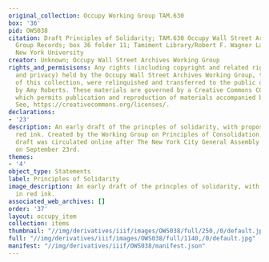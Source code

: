```yaml
---
original_collection: Occupy Working Group TAM.630
box: '36'
pid: OWS038
citation: Draft Principles of Solidarity; TAM.630 Occupy Wall Street Archives Working
  Group Records; box 36 folder 11; Tamiment Library/Robert F. Wagner Labor Archives,
  New York University
creator: Unknown; Occupy Wall Street Archives Working Group
rights_and_permisisons: Any rights (including copyright and related rights to publicity
  and privacy) held by the Occupy Wall Street Archives Working Group, the creator
  of this collection, were relinquished and transferred to the public domain in 2013
  by Amy Roberts. These materials are governed by a Creative Commons CC0 license,
  which permits publication and reproduction of materials accompanied by full attribution.
  See, https://creativecommons.org/licenses/.
declarations:
- '23'
description: An early draft of the princples of solidarity, with proposed edits in
  red ink. Created by the Working Group on Principles of Consolidation, an updated
  draft was circulated online after The New York City General Assembly came to consensus
  on September 23rd.
themes:
- '4'
object_type: Statements
label: Principles of Solidarity
image_description: An early draft of the princples of solidarity, with proposed edits
  in red ink.
associated_web_archives: []
order: '37'
layout: occupy_item
collection: items
thumbnail: "//img/derivatives/iiif/images/OWS038/full/250,/0/default.jpg"
full: "//img/derivatives/iiif/images/OWS038/full/1140,/0/default.jpg"
manifest: "//img/derivatives/iiif/OWS038/manifest.json"
---
```

